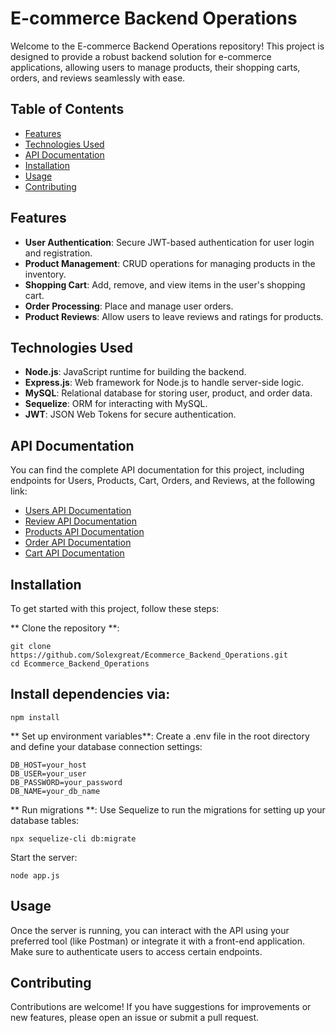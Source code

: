 # E-commerce Backend Operations
Welcome to the E-commerce Backend Operations repository! This project is designed to provide a robust backend solution for e-commerce applications, allowing users to manage products, their shopping carts, orders, and reviews seamlessly with ease.

## Table of Contents
- [Features](#features)
- [Technologies Used](#technologies-used)
- [API Documentation](#api-documentation)
- [Installation](#installation)
- [Usage](#usage)
- [Contributing](#contributing)

## Features
- **User Authentication**: Secure JWT-based authentication for user login and registration.
- **Product Management**: CRUD operations for managing products in the inventory.
- **Shopping Cart**: Add, remove, and view items in the user's shopping cart.
- **Order Processing**: Place and manage user orders.
- **Product Reviews**: Allow users to leave reviews and ratings for products.

## Technologies Used
- **Node.js**: JavaScript runtime for building the backend.
- **Express.js**: Web framework for Node.js to handle server-side logic.
- **MySQL**: Relational database for storing user, product, and order data.
- **Sequelize**: ORM for interacting with MySQL.
- **JWT**: JSON Web Tokens for secure authentication.

## API Documentation
You can find the complete API documentation for this project, including endpoints for Users, Products, Cart, Orders, and Reviews, at the following link:

- [Users API Documentation](https://documenter.getpostman.com/view/35184158/2sAXqwZfBv)
- [Review API Documentation](https://documenter.getpostman.com/view/35184158/2sAXqwZfC4)
- [Products API Documentation](https://documenter.getpostman.com/view/35184158/2sAXqwZfGU)
- [Order API Documentation ](https://documenter.getpostman.com/view/35184158/2sAXqwZfRE)
- [Cart API Documentation](https://documenter.getpostman.com/view/35184158/2sAXqwZfVb)

## Installation
To get started with this project, follow these steps:

** Clone the repository **:

```
git clone https://github.com/Solexgreat/Ecommerce_Backend_Operations.git
cd Ecommerce_Backend_Operations
```
## Install dependencies via: 
```
npm install
```
 ** Set up environment variables**: Create a .env file in the root directory and define your database connection settings:

```
DB_HOST=your_host
DB_USER=your_user
DB_PASSWORD=your_password
DB_NAME=your_db_name
```
** Run migrations **: Use Sequelize to run the migrations for setting up your database tables:
```
npx sequelize-cli db:migrate
```
Start the server:
```
node app.js
```
## Usage
Once the server is running, you can interact with the API using your preferred tool (like Postman) or integrate it with a front-end application. Make sure to authenticate users to access certain endpoints.

## Contributing
Contributions are welcome! If you have suggestions for improvements or new features, please open an issue or submit a pull request.
